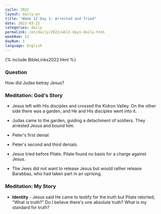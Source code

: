 ```yaml
---
cycle: 2022
layout: daily-en
title: "Week 12 Day 1: Arrested and Tried"
date: 2022-03-21
categories: daily
permalink: /en/daily/2022/wk12-day1-daily.html
weekNum: 12
dayNum: 1
language: English
---
```

{% include BibleLinks2022.html %} 

### Question     
How did Judas betray Jesus?

### Meditation: God's Story   
+ Jesus left with His disciples and crossed the Kidron Valley. On the other side there was a garden, and He and His disciples went into it. 

+ Judas came to the garden, guiding a detachment of soldiers. They arrested Jesus and bound him. 

+ Peter's first denial.  

+ Peter's second and third denials. 

+ Jesus tried before Pilate. Pilate found no basis for a charge against Jesus. 

+ The Jews did not want to release Jesus but would rather release Barabbas, who had taken part in an uprising. 

### Meditation: My Story   
+ **Identity** - Jesus said He came to testify for the truth but Pilate retorted, "What is truth?" Do I believe there's one absolute truth? What is my standard for truth? 
